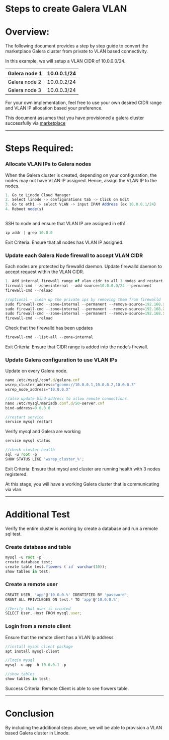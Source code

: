 # Steps to create Galera VLAN

# Overview:

The following document provides a step by step guide to convert the marketplace Galera cluster from private to VLAN based connectivity.

In this example, we will setup a VLAN CIDR of 10.0.0.0/24.

| Galera node 1 | 10.0.0.1/24 |
| --- | --- |
| Galera node 2 | 10.0.0.2/24 |
| Galera node 3 | 10.0.0.3/24 |

For your own implementation, feel free to use your own desired CIDR range and VLAN IP allocation based your preference.

This document assumes that you have provisioned a galera cluster successfully via [marketplace](https://www.linode.com/docs/products/tools/marketplace/guides/galera-cluster/)

---

# Steps Required:

### Allocate VLAN IPs to Galera nodes

When the Galera cluster is created, depending on your configuration, the nodes may not have VLAN IP assigned. Hence, assign the VLAN IP to the nodes.

```jsx
1. Go to Linode Cloud Manager
2. Select linode -> configurations tab -> Click on Edit
3. Go to eth1 -> select VLAN -> input IPAM Address (ex 10.0.0.1/24)
4. Reboot node(s)
		
```

SSH to node and ensure that VLAN IP are assigned in eth1

```jsx
ip addr | grep 10.0.0
```

Exit Criteria: Ensure that all nodes has VLAN IP assigned.

### Update each Galera Node firewall to accept VLAN CIDR

Each nodes are protected by firewalld daemon. Update firewalld daemon to accept request within the VLAN CIDR.

```jsx
1. Add internal firewall range of vlan cidr to all 3 nodes and restart each firewall service
firewall-cmd --zone=internal --add-source=10.0.0.0/24 --permanent
firewall-cmd --reload

//optional - clean up the private ips by removing them from firewalld
sudo firewall-cmd --zone=internal --permanent --remove-source=192.168.XX.XX/32 
sudo firewall-cmd --zone=internal --permanent --remove-source=192.168.XX.XX/32 
sudo firewall-cmd --zone=internal --permanent --remove-source=192.168.XX.XX/32 
firewall-cmd --reload
```

Check that the firewalld has been updates

```jsx
firewall-cmd --list-all --zone=internal
```

Exit Criteria: Ensure that CIDR range is added into the node’s firewall.

### Update Galera configuration to use VLAN IPs

Update on every Galera node.

```jsx
nano /etc/mysql/conf.d/galera.cnf
wsrep_cluster_address="gcomm://10.0.0.1,10.0.0.2,10.0.0.3"
wsrep_node_address="10.0.0.X"

//also update bind-address to allow remote connections
nano /etc/mysql/mariadb.conf.d/50-server.cnf
bind-address=0.0.0.0

//restart service
service mysql restart
```

Verify mysql and Galera are working

```jsx
service mysql status

//check cluster health
sql -u root -p
SHOW STATUS LIKE 'wsrep_cluster_%';
```

Exit Criteria: Ensure that mysql and cluster are running health with 3 nodes registered.

At this stage, you will have a working Galera cluster that is communicating via vlan.

---

# Additional Test

Verify the entire cluster is working by create a database and run a remote sql test.

### Create database and table

```jsx
mysql -u root -p 
create database test;
create table test.flowers (`id` varchar(10));
show tables in test;
```

### Create a remote user

```jsx
CREATE USER  'app'@'10.0.0.%' IDENTIFIED BY 'password';
GRANT ALL PRIVILEGES ON test.* TO 'app'@'10.0.0.%';

//Verify that user is created
SELECT User, Host FROM mysql.user;
```

### Login from a remote client

Ensure that the remote client has a VLAN Ip address

```jsx
//install mysql client package
apt install mysql-client

//login mysql
mysql -u app -h 10.0.0.1 -p

//show tables
show tables in test;

```

Success Criteria: Remote Client is able to see flowers table.

---

# Conclusion

By including the additional steps above, we will be able to provision a VLAN based Galera cluster in Linode.
